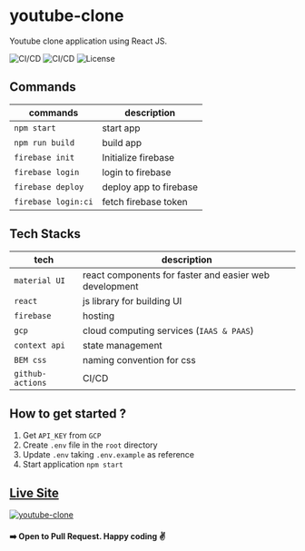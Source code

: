 # youtube-clone
Youtube clone application using React JS.

![CI/CD](https://github.com/sudipstha08/youtube-clone/workflows/youtube-clone_ci/badge.svg)
![CI/CD](https://github.com/sudipstha08/youtube-clone/workflows/youtube-clone_cd/badge.svg)
![License](https://img.shields.io/github/license/dyarleniber/react-workflow-gh-actions)

## Commands
|    commands         |     description        |
|---------------------|------------------------|
| `npm start`         | start app              |
| `npm run build`     | build app              |
| `firebase init`     | Initialize firebase    |
| `firebase login`    | login to firebase      |
| `firebase deploy`   | deploy app to firebase |
| `firebase login:ci` | fetch firebase token   |

## Tech Stacks
| tech          |    description                                         |
|---------------|--------------------------------------------------------|
| `material UI` | react components for faster and easier web development |
| `react`       | js library for building UI                             |
| `firebase`    | hosting                                                |
| `gcp`         | cloud computing services (`IAAS & PAAS`)               |
| `context api` | state management                                       |
| `BEM css`     | naming convention for css                     |
| `github-actions` | CI/CD                     |

## How to get started ?
1. Get `API_KEY` from `GCP`
2. Create `.env` file in the `root` directory
3. Update `.env` taking `.env.example` as reference
4. Start application `npm start`

 ## <a href="https://clone-d09bd.web.app/">Live Site</a>
<a href="https://clone-d09bd.web.app/" rel="youtube">![youtube-clone](https://github.com/sudipstha08/youtube-clone/blob/master/src/assets/images/youtube.png?raw=true)</a>

#### :arrow_right: Open to Pull Request. Happy coding :v:


